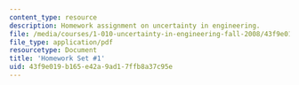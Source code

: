 ```yaml
---
content_type: resource
description: Homework assignment on uncertainty in engineering.
file: /media/courses/1-010-uncertainty-in-engineering-fall-2008/43f9e019b165e42a9ad17ffb8a37c95e_homework_01.pdf
file_type: application/pdf
resourcetype: Document
title: 'Homework Set #1'
uid: 43f9e019-b165-e42a-9ad1-7ffb8a37c95e
---
```

